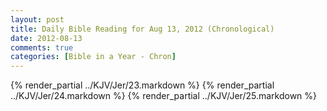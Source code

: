 ```yaml
---
layout: post
title: Daily Bible Reading for Aug 13, 2012 (Chronological)
date: 2012-08-13
comments: true
categories: [Bible in a Year - Chron]
---
```

{% render_partial ../KJV/Jer/23.markdown %}
{% render_partial ../KJV/Jer/24.markdown %}
{% render_partial ../KJV/Jer/25.markdown %}
